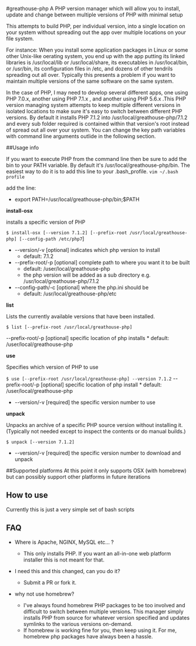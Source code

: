 #greathouse-php
A PHP version manager which will allow you to install, update and change between multiple versions of PHP with minimal setup

This attempts to build PHP, per individual version, into a single location on your system without spreading out the app over multiple locations on your file system.

For instance: When you install some application packages in Linux or some other Unix-like oerating system, you end up with the app putting its linked libraries is /usr/local/lib or /usr/local/share, its executables in /usr/local/bin, or /usr/bin, its configuration files in /etc, and dozens of other tendrils spreading out all over. Typically this presents a problem if you want to maintain multiple versions of the same software on the same system. 

In the case of PHP, I may need to develop several different apps, one using PHP 7.0.x, another using PHP 7.1.x , and another using PHP 5.6.x .This PHP version managing system attempts to keep multiple different versions in isolated locations to make sure it's easy to switch between different PHP versions. By default it installs PHP 7.1.2 into /usr/local/greathouse-php/7.1.2 and every sub folder required is contained within that version's root instead of spread out all over your system. You can change the key path variables with command line arguments outlide in the following section.

##Usage info

If you want to execute PHP from the command line then be sure to add the bin to your PATH variable. By default it's /usr/local/greathouse-php/bin. The easiest way to do it is to add this line to your .bash_profile.
`vim ~/.bash profile`

add the line:
* export PATH=/usr/local/greathouse-php/bin;$PATH

**install-osx**

installs a specific version of PHP

`$ install-osx [--version 7.1.2] [--prefix-root /usr/local/greathouse-php] [--config-path /etc/php7`]

* --version/-v [optional] indicates which php version to install
    * default: 7.1.2
* --prefix-root/-p [optional] complete path to where you want it to be built
    * default: /user/local/greathouse-php
    * the php version will be added as a sub directory e.g. /usr/local/greathouse-php/7.1.2
* --config-path/-c [optional] where the php.ini should be
    * default: /usr/local/greathouse-php/etc
    
**list**

Lists the currently available versions that have been installed.

`$ list [--prefix-root /usr/local/greathouse-php]`

--prefix-root/-p [optional] specific location of php installs
    * default: /user/local/greathouse-php

**use**

Specifies which version of PHP to use

`$ use [--prefix-root /usr/local/greathouse-php] --version 7.1.2`
--prefix-root/-p [optional] specific location of php install
    * default: /user/local/greathouse-php
* --version/-v [required] the specific version number to use

**unpack**

Unpacks an archive of a specific PHP source version without installing it. (Typically not needed except to inspect the contents or do manual builds.)

`$ unpack [--version 7.1.2]`
* --version/-v [required] the specific version number to download and unpack

##Supported platforms
At this point it only supports OSX (with homebrew) but can possibly support other platforms in future iterations

## How to use
Currently this is just a very simple set of bash scripts

## FAQ
* Where is Apache, NGINX, MySQL etc... ?
    * This only installs PHP. If you want an all-in-one web platform installer this is not meant for that.

* I need this and this changed, can you do it?
    * Submit a PR or fork it.

* why not use homebrew?
    * I've always found homebrew PHP packages to be too involved and difficult to switch between multiple versions. This manager simply installs PHP from source for whatever version specified and updates symlinks to the various versions on-demand.
    * If homebrew is working fine for you, then keep using it. For me, homebrew php packages have always been a hassle.
    

